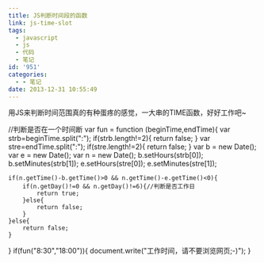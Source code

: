 ```yaml
---
title: JS判断时间段的函数
link: js-time-slot
tags:
  - javascript
  - js
  - 代码
  - 笔记
id: '951'
categories:
  - - 笔记
date: 2013-12-31 10:55:49
---
```


用JS来判断时间范围真的有种蛋疼的感觉，一大串的TIME函数，好好工作吧~

//判断是否在一个时间断
var fun = function (beginTime,endTime){
    var strb=beginTime.split(":");
    if(strb.length!=2){
     return false;
    }
    var stre=endTime.split(":");
    if(stre.length!=2){
     return false;
    }
    var b = new Date();
    var e = new Date();
    var n = new Date();
    b.setHours(strb\[0\]);
    b.setMinutes(strb\[1\]);
    e.setHours(stre\[0\]);
    e.setMinutes(stre\[1\]);

    if(n.getTime()-b.getTime()>0 && n.getTime()-e.getTime()<0){
        if(n.getDay()!=0 && n.getDay()!=6){//判断是否工作日
            return true;
        }else{
            return false;
        }
    }else{
        return false;
    }
}
if(fun("8:30","18:00")){
    document.write("工作时间，请不要浏览网页;-)");
}